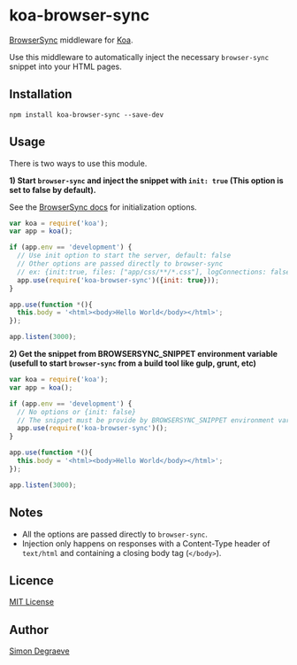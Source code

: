 koa-browser-sync
================

[BrowserSync](http://browsersync.io/) middleware for [Koa](http://koajs.com/).

Use this middleware to automatically inject the necessary `browser-sync` snippet into your HTML pages.

Installation
-------------

```shell
npm install koa-browser-sync --save-dev
```


Usage
-------------
There is two ways to use this module.


**1) Start `browser-sync` and inject the snippet with `init: true` (This option is set to false by default).**

See the [BrowserSync docs](https://github.com/shakyShane/browser-sync/wiki/Options) for initialization options.

```js
var koa = require('koa');
var app = koa();

if (app.env == 'development') {
  // Use init option to start the server, default: false
  // Other options are passed directly to browser-sync
  // ex: {init:true, files: ["app/css/**/*.css"], logConnections: false}
  app.use(require('koa-browser-sync')({init: true}));
}

app.use(function *(){
  this.body = '<html><body>Hello World</body></html>';
});

app.listen(3000);
```


**2) Get the snippet from BROWSERSYNC_SNIPPET environment variable (usefull to start `browser-sync` from a build tool like gulp, grunt, etc)**

```js
var koa = require('koa');
var app = koa();

if (app.env == 'development') {
  // No options or {init: false}
  // The snippet must be provide by BROWSERSYNC_SNIPPET environment variable
  app.use(require('koa-browser-sync')();
}

app.use(function *(){
  this.body = '<html><body>Hello World</body></html>';
});

app.listen(3000);
```

Notes
-------------
- All the options are passed directly to `browser-sync`.
- Injection only happens on responses with a Content-Type header of `text/html` and containing a closing body tag (`</body>`).


Licence
-------------
[MIT License](http://www.opensource.org/licenses/mit-license.php)


Author
-------------
[Simon Degraeve](https://github.com/SimonDegraeve)
